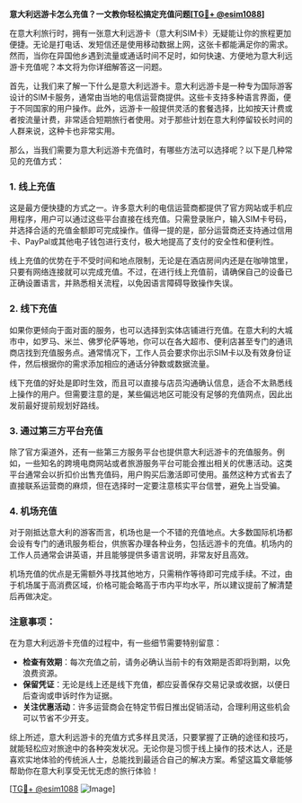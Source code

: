 **意大利远游卡怎么充值？一文教你轻松搞定充值问题[[TG💪+ @esim1088](https://t.me/s/esim1088)]**

在意大利旅行时，拥有一张意大利远游卡（意大利SIM卡）无疑能让你的旅程更加便捷。无论是打电话、发短信还是使用移动数据上网，这张卡都能满足你的需求。然而，当你在异国他乡遇到流量或通话时间不足时，如何快速、方便地为意大利远游卡充值呢？本文将为你详细解答这一问题。

首先，让我们来了解一下什么是意大利远游卡。意大利远游卡是一种专为国际游客设计的SIM卡服务，通常由当地的电信运营商提供。这些卡支持多种语言界面，便于不同国家的用户操作。此外，远游卡一般提供灵活的套餐选择，比如按天计费或者按流量计费，非常适合短期旅行者使用。对于那些计划在意大利停留较长时间的人群来说，这种卡也非常实用。

那么，当我们需要为意大利远游卡充值时，有哪些方法可以选择呢？以下是几种常见的充值方式：

### 1. **线上充值**
这是最方便快捷的方式之一。许多意大利的电信运营商都提供了官方网站或手机应用程序，用户可以通过这些平台直接在线充值。只需登录账户，输入SIM卡号码，并选择合适的充值金额即可完成操作。值得一提的是，部分运营商还支持通过信用卡、PayPal或其他电子钱包进行支付，极大地提高了支付的安全性和便利性。

线上充值的优势在于不受时间和地点限制，无论是在酒店房间内还是在咖啡馆里，只要有网络连接就可以完成充值。不过，在进行线上充值前，请确保自己的设备已正确设置语言，并熟悉相关流程，以免因语言障碍导致操作失误。

### 2. **线下充值**
如果你更倾向于面对面的服务，也可以选择到实体店铺进行充值。在意大利的大城市中，如罗马、米兰、佛罗伦萨等地，你可以在各大超市、便利店甚至专门的通讯商店找到充值服务点。通常情况下，工作人员会要求你出示SIM卡以及有效身份证件，然后根据你的需求添加相应的通话分钟数或数据流量。

线下充值的好处是即时生效，而且可以直接与店员沟通确认信息，适合不太熟悉线上操作的用户。但需要注意的是，某些偏远地区可能没有足够的充值网点，因此出发前最好提前规划好路线。

### 3. **通过第三方平台充值**
除了官方渠道外，还有一些第三方服务平台也提供意大利远游卡的充值服务。例如，一些知名的跨境电商网站或者旅游服务平台可能会推出相关的优惠活动。这类平台通常会以折扣价出售充值码，用户购买后激活即可使用。虽然这种方式省去了直接联系运营商的麻烦，但在选择时一定要注意核实平台信誉，避免上当受骗。

### 4. **机场充值**
对于刚抵达意大利的游客而言，机场也是一个不错的充值地点。大多数国际机场都会设有专门的通讯服务柜台，供旅客办理各种业务，包括远游卡的充值。机场内的工作人员通常会讲英语，并且能够提供多语言说明，非常友好且高效。

机场充值的优点是无需额外寻找其他地方，只需稍作等待即可完成手续。不过，由于机场属于高消费区域，价格可能会略高于市内平均水平，所以建议提前了解清楚后再做决定。

### 注意事项：
在为意大利远游卡充值的过程中，有一些细节需要特别留意：

- **检查有效期**：每次充值之前，请务必确认当前卡的有效期是否即将到期，以免浪费资源。
- **保留凭证**：无论是线上还是线下充值，都应妥善保存交易记录或收据，以便日后查询或申诉时作为证据。
- **关注优惠活动**：许多运营商会在特定节假日推出促销活动，合理利用这些机会可以节省不少开支。

综上所述，意大利远游卡的充值方式多样且灵活，只要掌握了正确的途径和技巧，就能轻松应对旅途中的各种突发状况。无论你是习惯于线上操作的技术达人，还是喜欢实地体验的传统派人士，总能找到最适合自己的解决方案。希望这篇文章能够帮助你在意大利享受无忧无虑的旅行体验！

[[TG💪+ @esim1088](https://t.me/s/esim1088) ![Image](https://i.postimg.cc/4NQfJmqS/Snipaste-2025-05-13-00-14-12.png)]